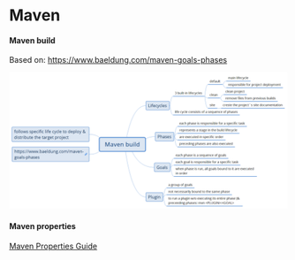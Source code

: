 # Maven

#### Maven build
Based on: https://www.baeldung.com/maven-goals-phases

![Maven build mindmap](maven-build.png)

#### Maven properties
[Maven Properties Guide](https://cwiki.apache.org/confluence/display/MAVEN/Maven+Properties+Guide)